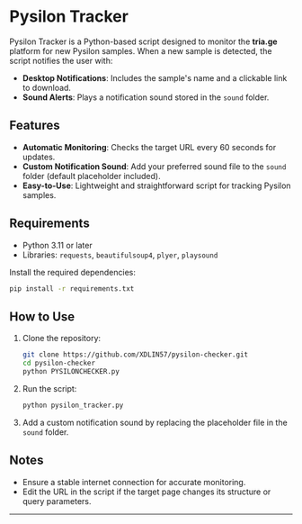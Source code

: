 # Pysilon Tracker  

Pysilon Tracker is a Python-based script designed to monitor the **tria.ge** platform for new Pysilon samples. When a new sample is detected, the script notifies the user with:  

- **Desktop Notifications**: Includes the sample's name and a clickable link to download.  
- **Sound Alerts**: Plays a notification sound stored in the `sound` folder.  

## Features  
- **Automatic Monitoring**: Checks the target URL every 60 seconds for updates.  
- **Custom Notification Sound**: Add your preferred sound file to the `sound` folder (default placeholder included).  
- **Easy-to-Use**: Lightweight and straightforward script for tracking Pysilon samples.  

## Requirements  
- Python 3.11 or later  
- Libraries: `requests`, `beautifulsoup4`, `plyer`, `playsound`  

Install the required dependencies:  
```bash
pip install -r requirements.txt
```  

## How to Use  
1. Clone the repository:  
   ```bash
   git clone https://github.com/XDLIN57/pysilon-checker.git  
   cd pysilon-checker
   python PYSILONCHECKER.py
   ```  
2. Run the script:  
   ```bash
   python pysilon_tracker.py  
   ```  
3. Add a custom notification sound by replacing the placeholder file in the `sound` folder.  

## Notes  
- Ensure a stable internet connection for accurate monitoring.  
- Edit the URL in the script if the target page changes its structure or query parameters.  

---
